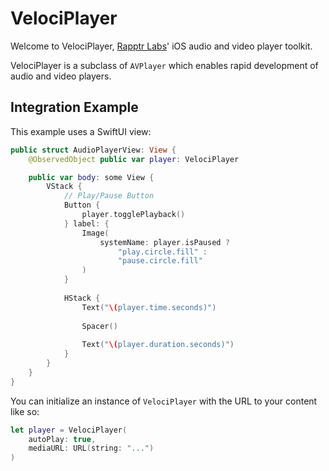 # VelociPlayer

Welcome to VelociPlayer, [Rapptr Labs](https://rapptrlabs.com)' iOS audio and video player toolkit.

VelociPlayer is a subclass of `AVPlayer` which enables rapid development of audio and video players.

## Integration Example

This example uses a SwiftUI view:

```swift
public struct AudioPlayerView: View {
    @ObservedObject public var player: VelociPlayer

    public var body: some View {
        VStack {
            // Play/Pause Button
            Button {
                player.togglePlayback()
            } label: {
                Image(
                    systemName: player.isPaused ?
                        "play.circle.fill" : 
                        "pause.circle.fill"
                )
            }
            
            HStack {
                Text("\(player.time.seconds)")
                
                Spacer()
                
                Text("\(player.duration.seconds)")
            }
        }
    }
}
```

You can initialize an instance of `VelociPlayer` with the URL to your content like so:

```swift
let player = VelociPlayer(
    autoPlay: true,
    mediaURL: URL(string: "...")
)
```
